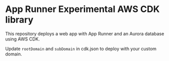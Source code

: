 # App Runner Experimental AWS CDK library

This repository deploys a web app with App Runner and an Aurora database using AWS CDK.

Update `rootDomain` and `subDomain` in cdk.json to deploy with your custom domain.